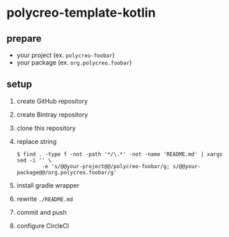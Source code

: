 # polycreo-template-kotlin

## prepare

* your project (ex. `polycreo-foobar`)
* your package (ex. `org.polycreo.foobar`)

## setup

1. create GitHub repository
2. create Bintray repository
3. clone this repository
4. replace string

    ```
    $ find . -type f -not -path '*/\.*' -not -name 'README.md' | xargs sed -i '' \
            -e 's/@@your-project@@/polycreo-foobar/g; s/@@your-package@@/org.polycreo.foobar/g'
    ```

5. install gradle wrapper
6. rewrite `./README.md`
7. commit and push
8. configure CircleCI
